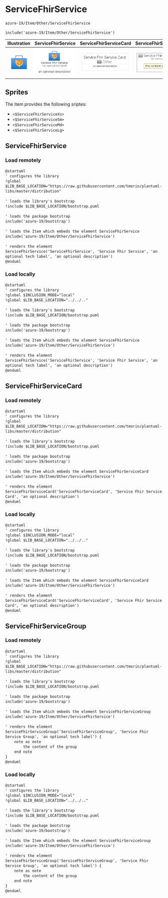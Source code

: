 # ServiceFhirService


```text
azure-19/Item/Other/ServiceFhirService
```

```text
include('azure-19/Item/Other/ServiceFhirService')
```



| Illustration | ServiceFhirService | ServiceFhirServiceCard | ServiceFhirServiceGroup |
| :---: | :---: | :---: | :---: |
| ![illustration for Illustration](../../../azure-19/Item/Other/ServiceFhirService.png) | ![illustration for ServiceFhirService](../../../azure-19/Item/Other/ServiceFhirService.Local.png) | ![illustration for ServiceFhirServiceCard](../../../azure-19/Item/Other/ServiceFhirServiceCard.Local.png) | ![illustration for ServiceFhirServiceGroup](../../../azure-19/Item/Other/ServiceFhirServiceGroup.Local.png) |



## Sprites
The item provides the following sriptes:

- `<$ServiceFhirServiceXs>`
- `<$ServiceFhirServiceSm>`
- `<$ServiceFhirServiceMd>`
- `<$ServiceFhirServiceLg>`





## ServiceFhirService

### Load remotely
```plantuml
@startuml
' configures the library
!global $LIB_BASE_LOCATION="https://raw.githubusercontent.com/tmorin/plantuml-libs/master/distribution"

' loads the library's bootstrap
!include $LIB_BASE_LOCATION/bootstrap.puml

' loads the package bootstrap
include('azure-19/bootstrap')

' loads the Item which embeds the element ServiceFhirService
include('azure-19/Item/Other/ServiceFhirService')

' renders the element
ServiceFhirService('ServiceFhirService', 'Service Fhir Service', 'an optional tech label', 'an optional description')
@enduml
```

### Load locally
```plantuml
@startuml
' configures the library
!global $INCLUSION_MODE="local"
!global $LIB_BASE_LOCATION="../../.."

' loads the library's bootstrap
!include $LIB_BASE_LOCATION/bootstrap.puml

' loads the package bootstrap
include('azure-19/bootstrap')

' loads the Item which embeds the element ServiceFhirService
include('azure-19/Item/Other/ServiceFhirService')

' renders the element
ServiceFhirService('ServiceFhirService', 'Service Fhir Service', 'an optional tech label', 'an optional description')
@enduml
```

## ServiceFhirServiceCard

### Load remotely
```plantuml
@startuml
' configures the library
!global $LIB_BASE_LOCATION="https://raw.githubusercontent.com/tmorin/plantuml-libs/master/distribution"

' loads the library's bootstrap
!include $LIB_BASE_LOCATION/bootstrap.puml

' loads the package bootstrap
include('azure-19/bootstrap')

' loads the Item which embeds the element ServiceFhirServiceCard
include('azure-19/Item/Other/ServiceFhirService')

' renders the element
ServiceFhirServiceCard('ServiceFhirServiceCard', 'Service Fhir Service Card', 'an optional description')
@enduml
```

### Load locally
```plantuml
@startuml
' configures the library
!global $INCLUSION_MODE="local"
!global $LIB_BASE_LOCATION="../../.."

' loads the library's bootstrap
!include $LIB_BASE_LOCATION/bootstrap.puml

' loads the package bootstrap
include('azure-19/bootstrap')

' loads the Item which embeds the element ServiceFhirServiceCard
include('azure-19/Item/Other/ServiceFhirService')

' renders the element
ServiceFhirServiceCard('ServiceFhirServiceCard', 'Service Fhir Service Card', 'an optional description')
@enduml
```

## ServiceFhirServiceGroup

### Load remotely
```plantuml
@startuml
' configures the library
!global $LIB_BASE_LOCATION="https://raw.githubusercontent.com/tmorin/plantuml-libs/master/distribution"

' loads the library's bootstrap
!include $LIB_BASE_LOCATION/bootstrap.puml

' loads the package bootstrap
include('azure-19/bootstrap')

' loads the Item which embeds the element ServiceFhirServiceGroup
include('azure-19/Item/Other/ServiceFhirService')

' renders the element
ServiceFhirServiceGroup('ServiceFhirServiceGroup', 'Service Fhir Service Group', 'an optional tech label') {
    note as note
        the content of the group
    end note
}
@enduml
```

### Load locally
```plantuml
@startuml
' configures the library
!global $INCLUSION_MODE="local"
!global $LIB_BASE_LOCATION="../../.."

' loads the library's bootstrap
!include $LIB_BASE_LOCATION/bootstrap.puml

' loads the package bootstrap
include('azure-19/bootstrap')

' loads the Item which embeds the element ServiceFhirServiceGroup
include('azure-19/Item/Other/ServiceFhirService')

' renders the element
ServiceFhirServiceGroup('ServiceFhirServiceGroup', 'Service Fhir Service Group', 'an optional tech label') {
    note as note
        the content of the group
    end note
}
@enduml
```

